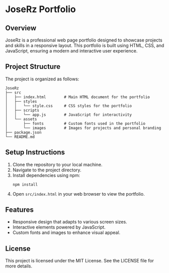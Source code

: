 # JoseRz Portfolio

## Overview
JoseRz is a professional web page portfolio designed to showcase projects and skills in a responsive layout. This portfolio is built using HTML, CSS, and JavaScript, ensuring a modern and interactive user experience.

## Project Structure
The project is organized as follows:

```
JoseRz
├── src
│   ├── index.html        # Main HTML document for the portfolio
│   ├── styles
│   │   └── style.css     # CSS styles for the portfolio
│   ├── scripts
│   │   └── app.js        # JavaScript for interactivity
│   └── assets
│       ├── fonts         # Custom fonts used in the portfolio
│       └── images        # Images for projects and personal branding
├── package.json          
└── README.md             
```

## Setup Instructions
1. Clone the repository to your local machine.
2. Navigate to the project directory.
3. Install dependencies using npm:
   ```
   npm install
   ```
4. Open `src/index.html` in your web browser to view the portfolio.

## Features
- Responsive design that adapts to various screen sizes.
- Interactive elements powered by JavaScript.
- Custom fonts and images to enhance visual appeal.

## License
This project is licensed under the MIT License. See the LICENSE file for more details.
